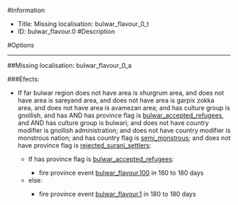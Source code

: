 #Information
 - Title: Missing localisation: bulwar_flavour_0_t
 - ID: bulwar_flavour.0
#Description

#Options

___
##Missing localisation: bulwar_flavour_0_a

###Efects:<ul><li>If far bulwar region does not have area is xhurgrum area, and does not have area is sareyand area, and does not have area is garpix zokka area, and does not have area is avamezan area; and has culture group is gnollish, and has AND has province flag is [bulwar_accepted_refugees](../flags/bulwar_accepted_refugees.md), and AND has culture group is bulwari; and  does not have country modifier is gnollish administration; and does not have country modifier is monstrous nation; and has country flag is [semi_monstrous](../flags/semi_monstrous.md); and does not have province flag is [rejected_surani_settlers](../flags/rejected_surani_settlers.md):</li><ul><li>If has province flag is [bulwar_accepted_refugees](../flags/bulwar_accepted_refugees.md):</li><ul><li>fire province event [bulwar_flavour.100](bulwar_flavour.100_slug) in 180 to 180 days</li></ul><li>else:</li><ul><li>fire province event [bulwar_flavour.1](bulwar_flavour.1_slug) in 180 to 180 days</li></ul></ul></ul>
